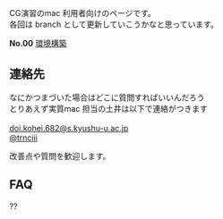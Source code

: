 CG演習のmac 利用者向けのページです。<br>
各回は branch として更新していこうかなと思っています。

**No.00** [環境構築](https://github.com/trnciii/CGEMac_HelloWorld/tree/0_HelloWorld)

## 連絡先
なにかつまづいた場合はどこに質問すればいいんだろう<br>
とりあえず実質mac 担当の土井は以下で連絡がつきます<br><br>
doi.kohei.682@s.kyushu-u.ac.jp<br>
[@trnciii](https://twitter.com/trnciii)

改善点や質問を歓迎します。

## FAQ
??